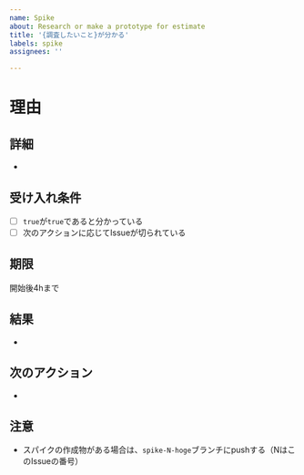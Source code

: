 ```yaml
---
name: Spike
about: Research or make a prototype for estimate
title: '{調査したいこと}が分かる'
labels: spike
assignees: ''

---
```


# 理由

## 詳細
- 
## 受け入れ条件
- [ ] `true`が`true`であると分かっている
- [ ] 次のアクションに応じてIssueが切られている

## 期限
開始後4hまで
## 結果
-
## 次のアクション
-
## 注意
- スパイクの作成物がある場合は、`spike-N-hoge`ブランチにpushする（NはこのIssueの番号）
